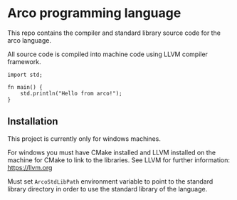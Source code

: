 # Arco programming language

This repo contains the compiler and standard library source code for the arco language.

All source code is compiled into machine code using LLVM compiler framework.

```
import std;

fn main() {
    std.println("Hello from arco!");
}
```

## Installation

This project is currently only for windows machines.

For windows you must have CMake installed and LLVM installed on the machine for CMake to link to the libraries. See LLVM for further information: https://llvm.org

Must set ``ArcoStdLibPath`` environment variable to point to the standard library directory in order to use the standard library of the language.
